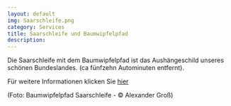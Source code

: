 ```yaml
---
layout: default
img: Saarschleife.png
category: Services
title: Saarschleife und Baumwipfelpfad
description:
---
```



Die Saarschleife mit dem Baumwipfelpfad ist das Aushängeschild unseres schönen Bundeslandes. 
(ca fünfzehn Autominuten entfernt).

Für weitere Informationen klicken Sie <a href= "https://www.urlaub.saarland/Media/Attraktionen/Baumwipfelpfad-Saarschleife"> hier </a> 


(Foto: Baumwipfelpfad Saarschleife - © Alexander Groß)